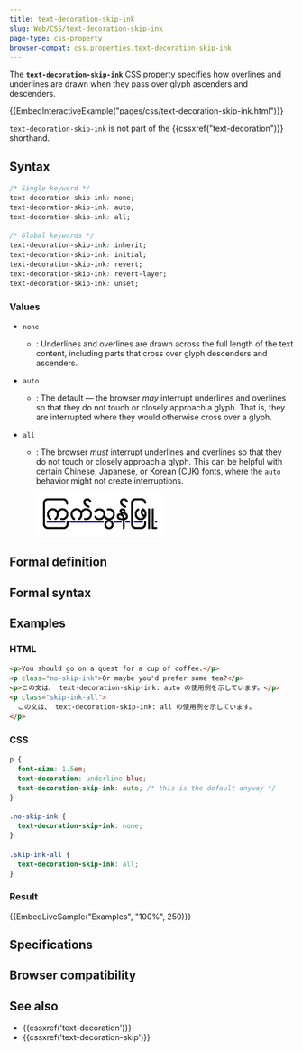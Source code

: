 ```yaml
---
title: text-decoration-skip-ink
slug: Web/CSS/text-decoration-skip-ink
page-type: css-property
browser-compat: css.properties.text-decoration-skip-ink
---
```




The **`text-decoration-skip-ink`** [CSS](/Web/CSS) property specifies how overlines and underlines are drawn when they pass over glyph ascenders and descenders.

{{EmbedInteractiveExample("pages/css/text-decoration-skip-ink.html")}}

`text-decoration-skip-ink` is not part of the {{cssxref("text-decoration")}} shorthand.

## Syntax

```css
/* Single keyword */
text-decoration-skip-ink: none;
text-decoration-skip-ink: auto;
text-decoration-skip-ink: all;

/* Global keywords */
text-decoration-skip-ink: inherit;
text-decoration-skip-ink: initial;
text-decoration-skip-ink: revert;
text-decoration-skip-ink: revert-layer;
text-decoration-skip-ink: unset;
```

### Values

- `none`
  - : Underlines and overlines are drawn across the full length of the text content, including parts that cross over glyph descenders and ascenders.
- `auto`
  - : The default — the browser _may_ interrupt underlines and overlines so that they do not touch or closely approach a glyph. That is, they are interrupted where they would otherwise cross over a glyph.
- `all`

  - : The browser _must_ interrupt underlines and overlines so that they do not touch or closely approach a glyph. This can be helpful with certain Chinese, Japanese, or Korean (CJK) fonts, where the `auto` behavior might not create interruptions.

    ![An example of "text-decoration-skip-ink".](decoration-skip-ink.png)

## Formal definition



## Formal syntax



## Examples

### HTML

```html
<p>You should go on a quest for a cup of coffee.</p>
<p class="no-skip-ink">Or maybe you'd prefer some tea?</p>
<p>この文は、 text-decoration-skip-ink: auto の使用例を示しています。</p>
<p class="skip-ink-all">
  この文は、 text-decoration-skip-ink: all の使用例を示しています。
</p>
```

### CSS

```css
p {
  font-size: 1.5em;
  text-decoration: underline blue;
  text-decoration-skip-ink: auto; /* this is the default anyway */
}

.no-skip-ink {
  text-decoration-skip-ink: none;
}

.skip-ink-all {
  text-decoration-skip-ink: all;
}
```

### Result

{{EmbedLiveSample("Examples", "100%", 250)}}

## Specifications



## Browser compatibility



## See also

- {{cssxref('text-decoration')}}
- {{cssxref('text-decoration-skip')}}
